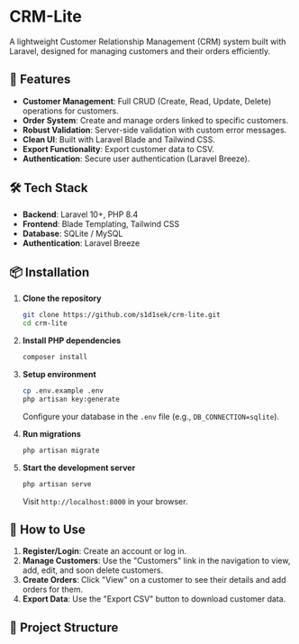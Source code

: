 # CRM-Lite

A lightweight Customer Relationship Management (CRM) system built with Laravel, designed for managing customers and their orders efficiently.

## 🚀 Features

- **Customer Management**: Full CRUD (Create, Read, Update, Delete) operations for customers.
- **Order System**: Create and manage orders linked to specific customers.
- **Robust Validation**: Server-side validation with custom error messages.
- **Clean UI**: Built with Laravel Blade and Tailwind CSS.
- **Export Functionality**: Export customer data to CSV.
- **Authentication**: Secure user authentication (Laravel Breeze).

## 🛠️ Tech Stack

- **Backend**: Laravel 10+, PHP 8.4
- **Frontend**: Blade Templating, Tailwind CSS
- **Database**: SQLite / MySQL
- **Authentication**: Laravel Breeze

## 📦 Installation

1.  **Clone the repository**
    ```bash
    git clone https://github.com/s1d1sek/crm-lite.git
    cd crm-lite
    ```

2.  **Install PHP dependencies**
    ```bash
    composer install
    ```

3.  **Setup environment**
    ```bash
    cp .env.example .env
    php artisan key:generate
    ```
    Configure your database in the `.env` file (e.g., `DB_CONNECTION=sqlite`).

4.  **Run migrations**
    ```bash
    php artisan migrate
    ```

5.  **Start the development server**
    ```bash
    php artisan serve
    ```
    Visit `http://localhost:8000` in your browser.

## 🎯 How to Use

1.  **Register/Login**: Create an account or log in.
2.  **Manage Customers**: Use the "Customers" link in the navigation to view, add, edit, and soon delete customers.
3.  **Create Orders**: Click "View" on a customer to see their details and add orders for them.
4.  **Export Data**: Use the "Export CSV" button to download customer data.

## 📁 Project Structure
